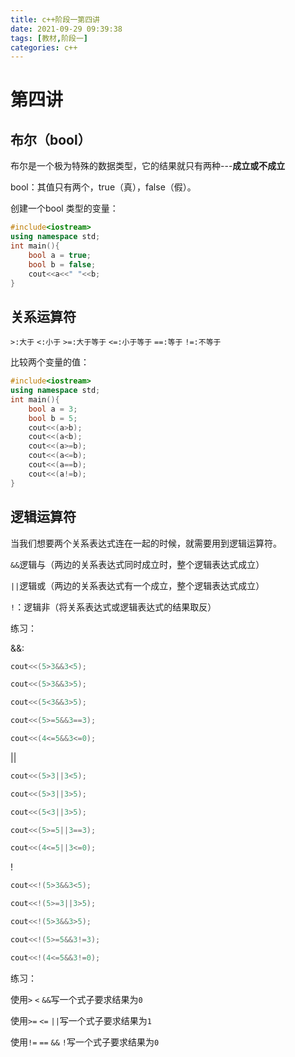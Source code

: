 ```yaml
---
title: c++阶段一第四讲
date: 2021-09-29 09:39:38
tags: [教材,阶段一] 
categories: c++
---
```


# 第四讲

## 布尔（bool）

布尔是一个极为特殊的数据类型，它的结果就只有两种---**成立或不成立**

bool：其值只有两个，true（真），false（假）。

创建一个bool 类型的变量：

```c++
#include<iostream>
using namespace std;
int main(){
    bool a = true;
    bool b = false;
    cout<<a<<" "<<b;
}
```

## 关系运算符

`>:大于` `<:小于` `>=:大于等于` `<=:小于等于` `==:等于` `!=:不等于`

比较两个变量的值：

```c++
#include<iostream>
using namespace std;
int main(){
    bool a = 3;
    bool b = 5;
    cout<<(a>b);
    cout<<(a<b);
    cout<<(a>=b);
    cout<<(a<=b);
    cout<<(a==b);
    cout<<(a!=b);
}
```

## 逻辑运算符

当我们想要两个关系表达式连在一起的时候，就需要用到逻辑运算符。

`&&`逻辑与（两边的关系表达式同时成立时，整个逻辑表达式成立）

`||`逻辑或（两边的关系表达式有一个成立，整个逻辑表达式成立）

`!`：逻辑非（将关系表达式或逻辑表达式的结果取反）

练习：

&&:

```c++
cout<<(5>3&&3<5);
```

```c++
cout<<(5>3&&3>5);
```

```c++
cout<<(5<3&&3>5);
```

```c++
cout<<(5>=5&&3==3);
```

```c++
cout<<(4<=5&&3<=0);
```

||

```c++
cout<<(5>3||3<5);
```

```c++
cout<<(5>3||3>5);
```

```c++
cout<<(5<3||3>5);
```

```c++
cout<<(5>=5||3==3);
```

```c++
cout<<(4<=5||3<=0);
```

!

```c++
cout<<!(5>3&&3<5);
```

```c++
cout<<!(5>=3||3>5);
```

```c++
cout<<!(5>3&&3>5);
```

```c++
cout<<!(5>=5&&3!=3);
```

```c++
cout<<!(4<=5&&3!=0);
```

练习：

使用`>` `<` `&&`写一个式子要求结果为`0`

使用`>=` `<=` `||`写一个式子要求结果为`1`

使用`!=` `==` `&&` `!`写一个式子要求结果为`0`

